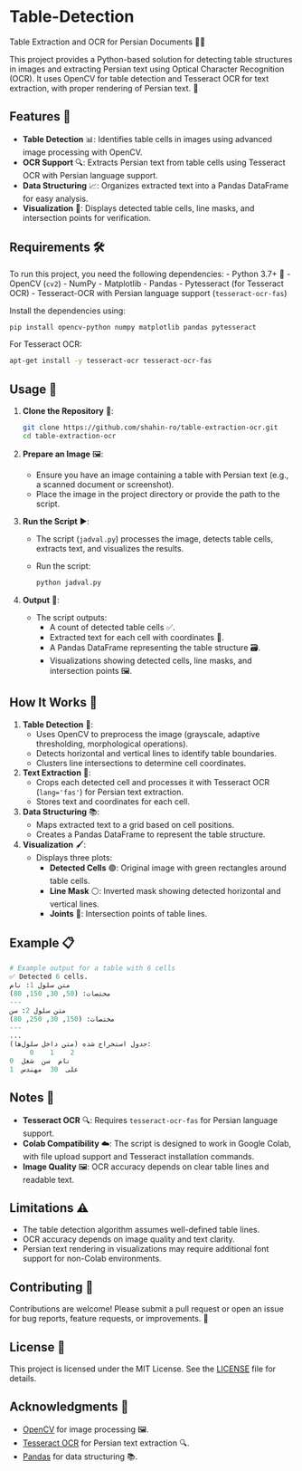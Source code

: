 # Table-Detection

Table Extraction and OCR for Persian Documents 📄✨

This project provides a Python-based solution for detecting table
structures in images and extracting Persian text using Optical Character
Recognition (OCR). It uses OpenCV for table detection and Tesseract OCR
for text extraction, with proper rendering of Persian text. 🚀

## Features 🌟

-   **Table Detection** 📊: Identifies table cells in images using
    advanced image processing with OpenCV.
-   **OCR Support** 🔍: Extracts Persian text from table cells using
    Tesseract OCR with Persian language support.
-   **Data Structuring** 📈: Organizes extracted text into a Pandas
    DataFrame for easy analysis.
-   **Visualization** 🎨: Displays detected table cells, line masks, and
    intersection points for verification.

## Requirements 🛠️

To run this project, you need the following dependencies: - Python 3.7+
🐍 - OpenCV (`cv2`) - NumPy - Matplotlib - Pandas - Pytesseract (for
Tesseract OCR) - Tesseract-OCR with Persian language support
(`tesseract-ocr-fas`)

Install the dependencies using:

``` bash
pip install opencv-python numpy matplotlib pandas pytesseract
```

For Tesseract OCR:

``` bash
apt-get install -y tesseract-ocr tesseract-ocr-fas
```

## Usage 🚀

1.  **Clone the Repository** 📂:

    ``` bash
    git clone https://github.com/shahin-ro/table-extraction-ocr.git
    cd table-extraction-ocr
    ```

2.  **Prepare an Image** 🖼️:

    -   Ensure you have an image containing a table with Persian text
        (e.g., a scanned document or screenshot).
    -   Place the image in the project directory or provide the path to
        the script.

3.  **Run the Script** ▶️:

    -   The script (`jadval.py`) processes the image, detects table
        cells, extracts text, and visualizes the results.

    -   Run the script:

        ``` bash
        python jadval.py
        ```

4.  **Output** 📜:

    -   The script outputs:
        -   A count of detected table cells ✅.
        -   Extracted text for each cell with coordinates 📍.
        -   A Pandas DataFrame representing the table structure 🗃️.
        -   Visualizations showing detected cells, line masks, and
            intersection points 🖼️.

## How It Works 🧠

1.  **Table Detection** 📏:
    -   Uses OpenCV to preprocess the image (grayscale, adaptive
        thresholding, morphological operations).
    -   Detects horizontal and vertical lines to identify table
        boundaries.
    -   Clusters line intersections to determine cell coordinates.
2.  **Text Extraction** 📝:
    -   Crops each detected cell and processes it with Tesseract OCR
        (`lang='fas'`) for Persian text extraction.
    -   Stores text and coordinates for each cell.
3.  **Data Structuring** 📚:
    -   Maps extracted text to a grid based on cell positions.
    -   Creates a Pandas DataFrame to represent the table structure.
4.  **Visualization** 🖌️:
    -   Displays three plots:
        -   **Detected Cells** 🟢: Original image with green rectangles
            around table cells.
        -   **Line Mask** ⚪: Inverted mask showing detected horizontal
            and vertical lines.
        -   **Joints** 🔲: Intersection points of table lines.

## Example 📋

``` python
# Example output for a table with 6 cells
✅ Detected 6 cells.
متن سلول 1: نام
مختصات: (50, 30, 150, 80)
---
متن سلول 2: سن
مختصات: (150, 30, 250, 80)
---
...
جدول استخراج شده (متن داخل سلول‌ها):
     0    1    2
0  نام  سن  شغل
1  علی  30  مهندس
```

## Notes 📌

-   **Tesseract OCR** 🔍: Requires `tesseract-ocr-fas` for Persian
    language support.
-   **Colab Compatibility** ☁️: The script is designed to work in Google
    Colab, with file upload support and Tesseract installation commands.
-   **Image Quality** 🖼️: OCR accuracy depends on clear table lines and
    readable text.

## Limitations ⚠️

-   The table detection algorithm assumes well-defined table lines.
-   OCR accuracy depends on image quality and text clarity.
-   Persian text rendering in visualizations may require additional font
    support for non-Colab environments.

## Contributing 🤝

Contributions are welcome! Please submit a pull request or open an issue
for bug reports, feature requests, or improvements. 🙌

## License 📜

This project is licensed under the MIT License. See the
[LICENSE](LICENSE) file for details.

## Acknowledgments 💖

-   [OpenCV](https://opencv.org/) for image processing 🖼️.
-   [Tesseract OCR](https://github.com/tesseract-ocr/tesseract) for
    Persian text extraction 🔍.
-   [Pandas](https://pandas.pydata.org/) for data structuring 📚.
